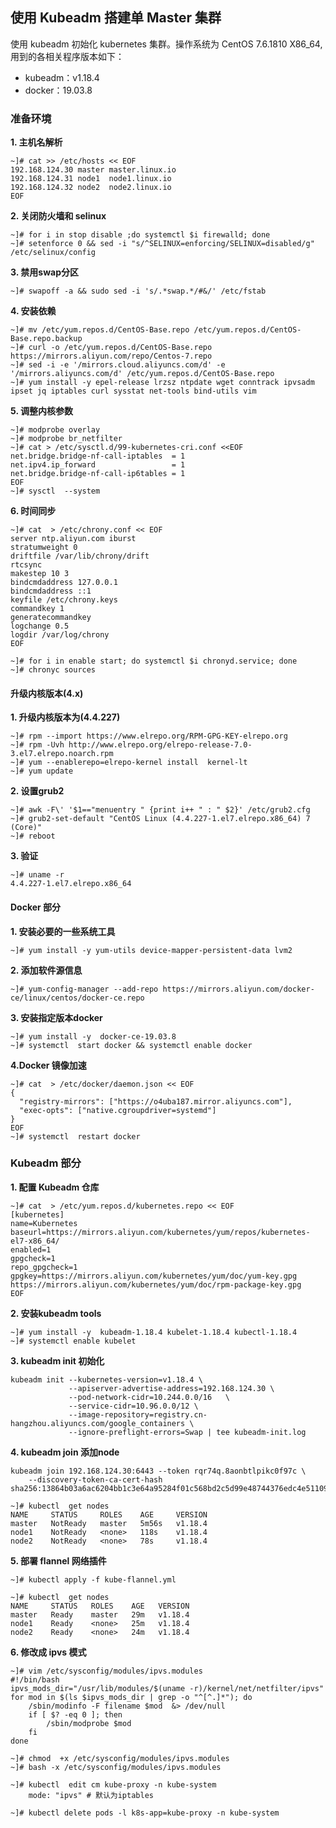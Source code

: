 ## 使用 Kubeadm 搭建单 Master 集群

使用 kubeadm 初始化 kubernetes 集群。操作系统为 CentOS 7.6.1810 X86_64, 用到的各相关程序版本如下：
- kubeadm：v1.18.4
- docker：19.03.8

### 准备环境

**1. 主机名解析**

```
~]# cat >> /etc/hosts << EOF
192.168.124.30 master master.linux.io
192.168.124.31 node1  node1.linux.io
192.168.124.32 node2  node2.linux.io
EOF
```

**2. 关闭防火墙和 selinux**

```
~]# for i in stop disable ;do systemctl $i firewalld; done
~]# setenforce 0 && sed -i "s/^SELINUX=enforcing/SELINUX=disabled/g" /etc/selinux/config
```

**3. 禁用swap分区**

```
~]# swapoff -a && sudo sed -i 's/.*swap.*/#&/' /etc/fstab
```

**4. 安装依赖**

```
~]# mv /etc/yum.repos.d/CentOS-Base.repo /etc/yum.repos.d/CentOS-Base.repo.backup
~]# curl -o /etc/yum.repos.d/CentOS-Base.repo https://mirrors.aliyun.com/repo/Centos-7.repo
~]# sed -i -e '/mirrors.cloud.aliyuncs.com/d' -e '/mirrors.aliyuncs.com/d' /etc/yum.repos.d/CentOS-Base.repo
~]# yum install -y epel-release lrzsz ntpdate wget conntrack ipvsadm ipset jq iptables curl sysstat net-tools bind-utils vim
```

**5. 调整内核参数**

```
~]# modprobe overlay
~]# modprobe br_netfilter
~]# cat > /etc/sysctl.d/99-kubernetes-cri.conf <<EOF
net.bridge.bridge-nf-call-iptables  = 1
net.ipv4.ip_forward                 = 1
net.bridge.bridge-nf-call-ip6tables = 1
EOF
~]# sysctl  --system
```

**6. 时间同步**

```
~]# cat  > /etc/chrony.conf << EOF
server ntp.aliyun.com iburst
stratumweight 0
driftfile /var/lib/chrony/drift
rtcsync
makestep 10 3
bindcmdaddress 127.0.0.1
bindcmdaddress ::1
keyfile /etc/chrony.keys
commandkey 1
generatecommandkey
logchange 0.5
logdir /var/log/chrony
EOF

~]# for i in enable start; do systemctl $i chronyd.service; done
~]# chronyc sources
```

#### 升级内核版本(4.x)

**1. 升级内核版本为(4.4.227)**

```
~]# rpm --import https://www.elrepo.org/RPM-GPG-KEY-elrepo.org
~]# rpm -Uvh http://www.elrepo.org/elrepo-release-7.0-3.el7.elrepo.noarch.rpm
~]# yum --enablerepo=elrepo-kernel install  kernel-lt
~]# yum update
```

**2. 设置grub2**

```
~]# awk -F\' '$1=="menuentry " {print i++ " : " $2}' /etc/grub2.cfg
~]# grub2-set-default "CentOS Linux (4.4.227-1.el7.elrepo.x86_64) 7 (Core)"
~]# reboot
```

**3. 验证**

```
~]# uname -r
4.4.227-1.el7.elrepo.x86_64
```

#### Docker 部分

**1. 安装必要的一些系统工具**

```
~]# yum install -y yum-utils device-mapper-persistent-data lvm2
```

**2. 添加软件源信息**

```
~]# yum-config-manager --add-repo https://mirrors.aliyun.com/docker-ce/linux/centos/docker-ce.repo
```

**3. 安装指定版本docker**

```
~]# yum install -y  docker-ce-19.03.8
~]# systemctl  start docker && systemctl enable docker
```

**4.Docker 镜像加速**

```
~]# cat  > /etc/docker/daemon.json << EOF
{
  "registry-mirrors": ["https://o4uba187.mirror.aliyuncs.com"],
  "exec-opts": ["native.cgroupdriver=systemd"]
}
EOF
~]# systemctl  restart docker
```

### Kubeadm 部分

**1. 配置 Kubeadm 仓库**

```
~]# cat  > /etc/yum.repos.d/kubernetes.repo << EOF
[kubernetes]
name=Kubernetes
baseurl=https://mirrors.aliyun.com/kubernetes/yum/repos/kubernetes-el7-x86_64/
enabled=1
gpgcheck=1
repo_gpgcheck=1
gpgkey=https://mirrors.aliyun.com/kubernetes/yum/doc/yum-key.gpg https://mirrors.aliyun.com/kubernetes/yum/doc/rpm-package-key.gpg
EOF
```

**2. 安装kubeadm tools**

```
~]# yum install -y  kubeadm-1.18.4 kubelet-1.18.4 kubectl-1.18.4
~]# systemctl enable kubelet
```

**3. kubeadm init 初始化**

```
kubeadm init --kubernetes-version=v1.18.4 \
             --apiserver-advertise-address=192.168.124.30 \
             --pod-network-cidr=10.244.0.0/16   \
             --service-cidr=10.96.0.0/12 \
             --image-repository=registry.cn-hangzhou.aliyuncs.com/google_containers \
             --ignore-preflight-errors=Swap | tee kubeadm-init.log
```

**4. kubeadm join 添加node**

```
kubeadm join 192.168.124.30:6443 --token rqr74q.8aonbtlpikc0f97c \
    --discovery-token-ca-cert-hash sha256:13864b03a6ac6204bb1c3e64a95284f01c568bd2c5d99e48744376edc4e51109
```
```
~]# kubectl  get nodes
NAME     STATUS     ROLES    AGE     VERSION
master   NotReady   master   5m56s   v1.18.4
node1    NotReady   <none>   118s    v1.18.4
node2    NotReady   <none>   78s     v1.18.4
```

**5. 部署 flannel 网络插件**

```
~]# kubectl apply -f kube-flannel.yml
```
```
~]# kubectl  get nodes
NAME     STATUS   ROLES    AGE   VERSION
master   Ready    master   29m   v1.18.4
node1    Ready    <none>   25m   v1.18.4
node2    Ready    <none>   24m   v1.18.4
```

**6. 修改成 ipvs 模式**

```
~]# vim /etc/sysconfig/modules/ipvs.modules
#!/bin/bash
ipvs_mods_dir="/usr/lib/modules/$(uname -r)/kernel/net/netfilter/ipvs"
for mod in $(ls $ipvs_mods_dir | grep -o "^[^.]*"); do
    /sbin/modinfo -F filename $mod  &> /dev/null
    if [ $? -eq 0 ]; then
        /sbin/modprobe $mod
    fi
done

~]# chmod  +x /etc/sysconfig/modules/ipvs.modules
~]# bash -x /etc/sysconfig/modules/ipvs.modules
```

```
~]# kubectl  edit cm kube-proxy -n kube-system
    mode: "ipvs" # 默认为iptables

~]# kubectl delete pods -l k8s-app=kube-proxy -n kube-system
```
